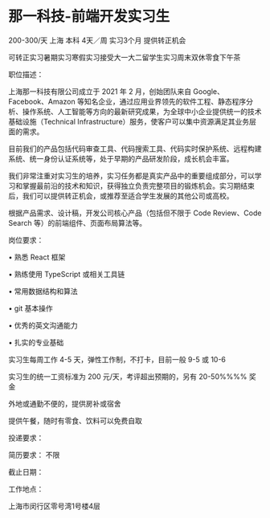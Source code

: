 # 那一科技-前端开发实习生

200-300/天 上海 本科 4天／周 实习3个月 提供转正机会

可转正实习暑期实习寒假实习接受大一大二留学生实习周末双休零食下午茶

职位描述：

上海那一科技有限公司成立于 2021 年 2 月，创始团队来自 Google、Facebook、Amazon 等知名企业，通过应用业界领先的软件工程、静态程序分析、操作系统、人工智能等方向的最新研究成果，为全球中小企业提供统一的技术基础设施（Technical Infrastructure）服务，使客户可以集中资源满足其业务层面的需求。

目前我们的产品包括代码审查工具、代码搜索工具、代码实时保护系统、远程构建系统、统一身份认证系统等，处于早期的产品研发阶段，成长机会丰富。

我们非常注重对实习生的培养，实习任务都是真实产品中的重要组成部分，可以学习和掌握最前沿的技术和知识，获得独立负责完整项目的锻炼机会。实习期结束后，我们可以提供转正机会，或推荐至适合学生发展的其他公司或高校。

根据产品需求、设计稿，开发公司核心产品（包括但不限于 Code Review、Code Search 等）的前端组件、页面布局算法等。

岗位要求：

• 熟悉 React 框架

• 熟练使用 TypeScript 或相关工具链

• 常用数据结构和算法

• git 基本操作

• 优秀的英文沟通能力

• 扎实的专业基础

实习生每周工作 4-5 天，弹性工作制，不打卡，目前一般 9-5 或 10-6

实习生的统一工资标准为 200 元/天，考评超出预期的，另有 20-50%%%% 奖金

外地或通勤不便的，提供房补或宿舍

提供午餐，随时有零食、饮料可以免费自取

投递要求：

简历要求： 不限

截止日期：

工作地点：

上海市闵行区零号湾1号楼4层